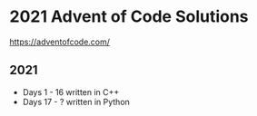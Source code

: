 # 2021 Advent of Code Solutions
https://adventofcode.com/

## 2021
* Days 1 - 16 written in C++
* Days 17 - ? written in Python
